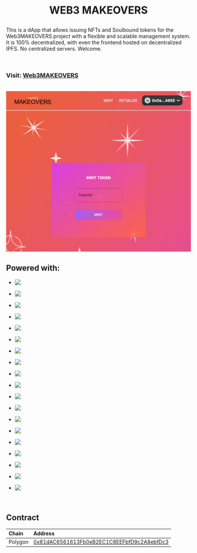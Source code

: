 <h1 align='center'>

WEB3 MAKEOVERS

</h1>

This is a dApp that allows issuing NFTs and Soulbound tokens for the Web3MAKEOVERS project with a flexible and scalable management system. It is 100% decentralized, with even the frontend hosted on decentralized IPFS. No centralized servers. Welcome.

</br>

### Visit: [Web3MAKEOVERS](https://web3makeovers.on.fleek.co)

</br>

<div align="center">
<img src="public/demo.png" alt="screen" width="900" height="auto" />
  
  </div>

## Powered with:

*   <img align="left" src="https://img.shields.io/badge/Ethereum-c632c5?style=for-the-badge&logo=Ethereum&logoColor=white" />\
    <span/>
    

*   <img align="left" src="https://img.shields.io/badge/Polygon-c632c5?style=for-the-badge&logo=Polygon&logoColor=white" />\
    <span/>
    

*   <img align="left" src="https://img.shields.io/badge/Solidity-cd3cac?style=for-the-badge&logo=solidity&logoColor=white" />\
    <span/>
    

*   <img align="left" src="https://img.shields.io/badge/OpenZeppelin-cd3cac?style=for-the-badge&logo=openzeppelin&logoColor=white" />\
    <span/>

*   <img align="left" src="https://img.shields.io/badge/hardhat-d44492?style=for-the-badge" />\
    </span>

-   <img align="left" src="https://img.shields.io/badge/React-d44492?style=for-the-badge&logo=React&logoColor=white" />\
    </span>

-   <img align="left" src="https://img.shields.io/badge/Next.js-dc4b7b?style=for-the-badge&logo=next.js&logoColor=white" />\
    </span>

-   <img align="left" src="https://img.shields.io/badge/OpenSea-dc4b7b?style=for-the-badge&logo=OpenSea&logoColor=white" />\
    </span>

-   <img align="left" src="https://img.shields.io/badge/IPFS-e05267?style=for-the-badge&logo=IPFS&logoColor=white" />\
    </span>

-   <img align="left" src="https://img.shields.io/badge/Typescript-e05267?style=for-the-badge&logo=TypeScript&logoColor=white" />\
    </span>

-   <img align="left" src="https://img.shields.io/badge/RainbowKit-e45458?style=for-the-badge" />\
    </span>

-   <img align="left" src="https://img.shields.io/badge/Tailwind-e45458?style=for-the-badge&logo=tailwindcss&logoColor=white" />\
    </span>

-   <img align="left" src="https://img.shields.io/badge/Ethers.js-ea5c3f?style=for-the-badge" />\
    </span>

-   <img align="left" src="https://img.shields.io/badge/-NFT-ea5c3f?style=for-the-badge" />\
    </span>

-   <img align="left" src="https://img.shields.io/badge/-SOULBOUNDS-ea5c39?style=for-the-badge" />\
    </span>

-   <img align="left" src="https://img.shields.io/badge/ERC1155-ea5c39?style=for-the-badge" />\
    </span>

-   <img align="left" src="https://img.shields.io/badge/MUI-ec5e31?style=for-the-badge&logo=MUI&logoColor=white" />\
    </span>

-   <img align="left" src="https://img.shields.io/badge/Wagmi-ec5e31?style=for-the-badge" />\
    </span>

-   <img align="left" src="https://img.shields.io/badge/yarn-ec5e31?style=for-the-badge&logo=Yarn&logoColor=white" />\
    </span>


</br>

## Contract

| Chain   | Address                                                                                                                              |
| :------ | :----------------------------------------------------------------------------------------------------------------------------------- |
| Polygon | [0x81dAC6561613Fb0eB2EC1C8EEFbfD9c2A8ebfDc3](https://polygonscan.com/address/0x81dAC6561613Fb0eB2EC1C8EEFbfD9c2A8ebfDc3#code) |
